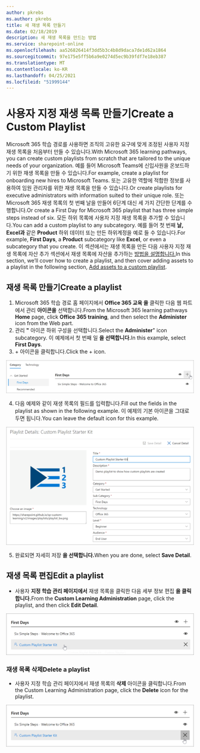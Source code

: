 ```yaml
---
author: pkrebs
ms.author: pkrebs
title: 새 재생 목록 만들기
ms.date: 02/18/2019
description: 새 재생 목록을 만드는 방법
ms.service: sharepoint-online
ms.openlocfilehash: aa526826414f3dd5b3c4b8d9daca7de1d62a1864
ms.sourcegitcommit: 97e175e5ff5b6a9e0274d5ec9b39fdf7e18eb387
ms.translationtype: MT
ms.contentlocale: ko-KR
ms.lasthandoff: 04/25/2021
ms.locfileid: "51999144"
---
```

# <a name="create-a-custom-playlist"></a><span data-ttu-id="05605-103">사용자 지정 재생 목록 만들기</span><span class="sxs-lookup"><span data-stu-id="05605-103">Create a Custom Playlist</span></span>

<span data-ttu-id="05605-104">Microsoft 365 학습 경로를 사용하면 조직의 고유한 요구에 맞게 조정된 사용자 지정 재생 목록을 처음부터 만들 수 있습니다.</span><span class="sxs-lookup"><span data-stu-id="05605-104">With Microsoft 365 learning pathways, you can create custom playlists from scratch that are tailored to the unique needs of your organization.</span></span> <span data-ttu-id="05605-105">예를 들어 Microsoft Teams에 신입사원을 온보드하기 위한 재생 목록을 만들 수 있습니다.</span><span class="sxs-lookup"><span data-stu-id="05605-105">For example, create a playlist for onboarding new hires to Microsoft Teams.</span></span> <span data-ttu-id="05605-106">또는 고유한 역할에 적합한 정보를 사용하여 임원 관리자를 위한 재생 목록을 만들 수 있습니다.</span><span class="sxs-lookup"><span data-stu-id="05605-106">Or create playlists for executive administrators with information suited to their unique role.</span></span> <span data-ttu-id="05605-107">또는 Microsoft 365 재생 목록의 첫 번째 날을 만들어 6단계 대신 세 가지 간단한 단계를 수행합니다.</span><span class="sxs-lookup"><span data-stu-id="05605-107">Or create a First Day for Microsoft 365 playlist that has three simple steps instead of six.</span></span> <span data-ttu-id="05605-108">모든 하위 목록에 사용자 지정 재생 목록을 추가할 수 있습니다.</span><span class="sxs-lookup"><span data-stu-id="05605-108">You can add a custom playlist to any subcategory.</span></span> <span data-ttu-id="05605-109">예를 들어 첫 번째 **날,** **Excel과** 같은 **Product** 하위 데이터 또는 만든 하위계정을 예로 들 수 있습니다.</span><span class="sxs-lookup"><span data-stu-id="05605-109">For example, **First Days**, a **Product** subcategory like **Excel**, or even a subcategory that you create.</span></span> <span data-ttu-id="05605-110">이 섹션에서는 재생 목록을 만든 다음 사용자 지정 재생 목록에 자산 추가 섹션에서 재생 목록에 자산을 추가하는 [방법을 설명합니다.](custom_addassets.md)</span><span class="sxs-lookup"><span data-stu-id="05605-110">In this section, we’ll cover how to create a playlist, and then cover adding assets to a playlist in the following section, [Add assets to a custom playlist](custom_addassets.md).</span></span>

## <a name="create-a-playlist"></a><span data-ttu-id="05605-111">재생 목록 만들기</span><span class="sxs-lookup"><span data-stu-id="05605-111">Create a playlist</span></span> 

1. <span data-ttu-id="05605-112">Microsoft 365 학습 경로  홈 페이지에서 **Office 365 교육 을** 클릭한 다음 웹 파트에서 관리 **아이콘을** 선택합니다.</span><span class="sxs-lookup"><span data-stu-id="05605-112">From the Microsoft 365 learning pathways **Home** page, click **Office 365 training**, and then select the **Administer** icon from the Web part.</span></span> 
2. <span data-ttu-id="05605-113">관리 **"** 아이콘 하위 구성을 선택합니다.</span><span class="sxs-lookup"><span data-stu-id="05605-113">Select the **Administer**" icon  subcategory.</span></span> <span data-ttu-id="05605-114">이 예제에서 첫 번째 일 **을 선택합니다.**</span><span class="sxs-lookup"><span data-stu-id="05605-114">In this example, select **First Days**.</span></span>  
3. <span data-ttu-id="05605-115">+ 아이콘을 클릭합니다.</span><span class="sxs-lookup"><span data-stu-id="05605-115">Click the + icon.</span></span>  

![cg-newplaylistbtn.png](media/cg-newplaylistbtn.png)

4.  <span data-ttu-id="05605-117">다음 예제와 같이 재생 목록의 필드를 입력합니다.</span><span class="sxs-lookup"><span data-stu-id="05605-117">Fill out the fields in the playlist as shown in the following example.</span></span> <span data-ttu-id="05605-118">이 예제의 기본 아이콘을 그대로 두면 됩니다.</span><span class="sxs-lookup"><span data-stu-id="05605-118">You can leave the default icon for this example.</span></span> 

![cg-newplaylistdetails.png](media/cg-newplaylistdetails.png)

5.  <span data-ttu-id="05605-120">완료되면 자세히 저장 **을 선택합니다.**</span><span class="sxs-lookup"><span data-stu-id="05605-120">When you are done, select **Save Detail**.</span></span> 

## <a name="edit-a-playlist"></a><span data-ttu-id="05605-121">재생 목록 편집</span><span class="sxs-lookup"><span data-stu-id="05605-121">Edit a playlist</span></span>

- <span data-ttu-id="05605-122">사용자 **지정 학습 관리 페이지에서** 재생 목록을 클릭한 다음 세부 정보 편집 **을 클릭합니다.**</span><span class="sxs-lookup"><span data-stu-id="05605-122">From the **Custom Learning Administration** page, click the playlist, and then click **Edit Detail**.</span></span>  

![cg-editplaylist.png](media/cg-editplaylist.png)

### <a name="delete-a-playlist"></a><span data-ttu-id="05605-124">재생 목록 삭제</span><span class="sxs-lookup"><span data-stu-id="05605-124">Delete a playlist</span></span>

- <span data-ttu-id="05605-125">사용자 지정 학습 관리 페이지에서 재생 목록의 **삭제** 아이콘을 클릭합니다.</span><span class="sxs-lookup"><span data-stu-id="05605-125">From the Custom Learning Administration page, click the **Delete** icon for the playlist.</span></span>  

![cg-deleteplaylist.png](media/cg-deleteplaylist.png)